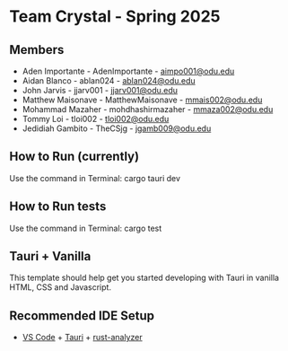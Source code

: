 # Team Crystal - Spring 2025

## Members

- Aden Importante - AdenImportante - aimpo001@odu.edu
- Aidan Blanco - ablan024 - ablan024@odu.edu
- John Jarvis - jjarv001 - jjarv001@odu.edu
- Matthew Maisonave - MatthewMaisonave - mmais002@odu.edu
- Mohammad Mazaher - mohdhashirmazaher -  mmaza002@odu.edu
- Tommy Loi - tloi002 - tloi002@odu.edu
- Jedidiah Gambito - TheCSjg - jgamb009@odu.edu

## How to Run (currently)
Use the command in Terminal:
cargo tauri dev

## How to Run tests
Use the command in Terminal:
cargo test

## Tauri + Vanilla

This template should help get you started developing with Tauri in vanilla HTML, CSS and Javascript.

## Recommended IDE Setup

- [VS Code](https://code.visualstudio.com/) + [Tauri](https://marketplace.visualstudio.com/items?itemName=tauri-apps.tauri-vscode) + [rust-analyzer](https://marketplace.visualstudio.com/items?itemName=rust-lang.rust-analyzer)
